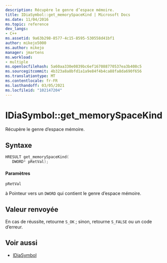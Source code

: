 ```yaml
---
description: Récupère le genre d’espace mémoire.
title: IDiaSymbol::get_memorySpaceKind | Microsoft Docs
ms.date: 11/04/2016
ms.topic: reference
dev_langs:
- C++
ms.assetid: 9a63b298-8577-4c15-8595-530558d41bf1
author: mikejo5000
ms.author: mikejo
manager: jmartens
ms.workload:
- multiple
ms.openlocfilehash: 5a60aa330e0839bc6ef167088770537ea3b408c5
ms.sourcegitcommit: 4b323a8a8bfd1a1a9e84f4b4ca88fa8da690f656
ms.translationtype: MT
ms.contentlocale: fr-FR
ms.lasthandoff: 03/05/2021
ms.locfileid: "102147204"
---
```

# <a name="idiasymbolget_memoryspacekind"></a>IDiaSymbol::get_memorySpaceKind
Récupère le genre d’espace mémoire.

## <a name="syntax"></a>Syntaxe

```C++
HRESULT get_memorySpaceKind(
   DWORD* pRetVal);
```

#### <a name="parameters"></a>Paramètres
 `pRetVal`

à Pointeur vers un `DWORD` qui contient le genre d’espace mémoire.

## <a name="return-value"></a>Valeur renvoyée
 En cas de réussite, retourne `S_OK` ; sinon, retourne `S_FALSE` ou un code d’erreur.

## <a name="see-also"></a>Voir aussi
- [IDiaSymbol](../../debugger/debug-interface-access/idiasymbol.md)
